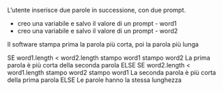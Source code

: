 L’utente inserisce due parole in successione, con due prompt.

- creo una variabile e salvo il valore di un prompt - word1
- creo una variabile e salvo il valore di un prompt - word2

Il software stampa prima la parola più corta, poi la parola più lunga

SE word1.length < word2.length
stampo word1
stampo word2
La prima parola è più corta della seconda parola
ELSE SE word2.length < word1.length
stampo word2
stampo word1
La seconda parola è più corta della prima parola
ELSE
Le parole hanno la stessa lunghezza
